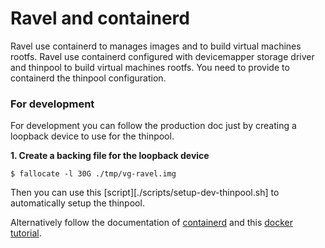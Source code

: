 # Ravel and containerd

Ravel use containerd to manages images and to build virtual machines rootfs.
Ravel use containerd configured with devicemapper storage driver and thinpool to build virtual machines rootfs. You need to provide to containerd the thinpool configuration.


### For development

For development you can follow the production doc just by creating a loopback device to use for the thinpool.

**1. Create a backing file for the loopback device**
```
$ fallocate -l 30G ./tmp/vg-ravel.img
```

Then you can use this [script][./scripts/setup-dev-thinpool.sh] to automatically setup the thinpool.

Alternatively follow the documentation of [containerd](https://github.com/containerd/containerd/blob/main/docs/snapshotters/devmapper.md) and this [docker tutorial](https://github.com/docker/docs/blob/4b74397d7ae2bfb0d32fa4aa0aa3847af2055291/content/storage/storagedriver/device-mapper-driver.md#configure-direct-lvm-mode-manually).

